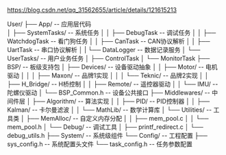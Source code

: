 https://blog.csdn.net/qq_31562655/article/details/121615213

User/
├── App/                  -- 应用层代码             
│   ├── SystemTasks/      -- 系统任务
│   │   ├── DebugTask     -- 调试任务
│   │   ├── WatchdogTask  -- 看门狗任务
│   │   ├── CanTask       -- CAN协议解析
│   │   ├── UartTask      -- 串口协议解析
│   |   └── DataLogger    -- 数据记录服务
│   └── UserTasks/        -- 用户业务任务
│       ├── ControlTask
│       └── MonitorTask
├── BSP/                      -- 板级支持包
│   ├── Devices/              -- 设备驱动抽象
│   │   ├── Motor/            -- 电机驱动
│   │   │   ├── Maxon/        -- 品牌1实现
│   │   │   └── Teknic/       -- 品牌2实现
│   │   ├── H_Bridge/         -- H桥控制
│   │   ├── Remote/           -- 遥控器驱动
│   │   └── IMU/              -- 陀螺仪驱动
│   └── BSP_Common.h          -- 设备公共接口
├── Middlewares/              -- 中间件层
│   ├── Algorithm/            -- 算法实现
│   │   ├── PID/              -- PID控制器
│   │   ├── Kalman/           -- 卡尔曼滤波
│   │   └── MathLib/          -- 数学计算库
│   └── Utilities/            -- 工具类
│       ├── MemAlloc/         -- 自定义内存分配
│       │   ├── mem_pool.c
│       │   └── mem_pool.h
│       └── Debug/            -- 调试工具
│           ├── printf_redirect.c
│           └── debug_utils.h
├── System/                   -- 系统级组件
└── Config/                  -- 工程配置
    ├── sys_config.h         -- 系统配置头文件
    └── task_config.h        -- 任务参数配置